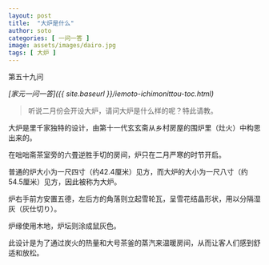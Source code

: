 ```yaml
---
layout: post
title:  "大炉是什么"
author: soto
categories: [ 一问一答 ]
image: assets/images/dairo.jpg
tags: [ 大炉 ]
---
```


第五十九问

*[家元一问一答]({{ site.baseurl }}/iemoto-ichimonittou-toc.html)*

> 听说二月份会开设大炉，请问大炉是什么样的呢？特此请教。

大炉是里千家独特的设计，由第十一代玄玄斋从乡村房屋的围炉里（灶火）中构思出来的。

在咄咄斋茶室旁的六畳逆胜手切的房间，炉只在二月严寒的时节开启。

普通的炉大小为一尺四寸（约42.4厘米）见方，而大炉的大小为一尺八寸（约54.5厘米）见方，因此被称为大炉。

炉右手前方安置五德，左后方的角落则立起雪轮瓦，呈雪花结晶形状，用以分隔湿灰（灰仕切り）。

炉缘使用木地，炉坛则涂成鼠灰色。

此设计是为了通过炭火的热量和大号茶釜的蒸汽来温暖房间，从而让客人们感到舒适和放松。